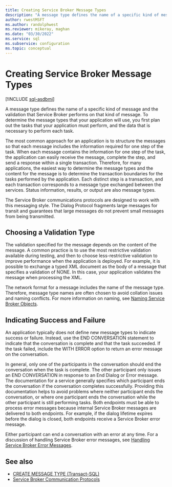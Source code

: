 ```yaml
---
title: Creating Service Broker Message Types
description: "A message type defines the name of a specific kind of message and the validation that Service Broker performs on that kind of message."
author: rwestMSFT
ms.author: randolphwest
ms.reviewer: mikeray, maghan
ms.date: "03/30/2022"
ms.service: sql
ms.subservice: configuration
ms.topic: conceptual
---
```


# Creating Service Broker Message Types

[!INCLUDE [sql-asdbmi](../../includes/applies-to-version/sql-asdbmi.md)]

A message type defines the name of a specific kind of message and the validation that Service Broker performs on that kind of message. To determine the message types that your application will use, you first plan out the tasks that your application must perform, and the data that is necessary to perform each task.

The most common approach for an application is to structure the messages so that each message includes the information required for one step of the task. When each message contains the information for one step of the task, the application can easily receive the message, complete the step, and send a response within a single transaction. Therefore, for many applications, the easiest way to determine the message types and the content for the message is to determine the transaction boundaries for the tasks performed by the application. Each distinct step is a transaction, and each transaction corresponds to a message type exchanged between the services. Status information, results, or output are also message types.

The Service Broker communications protocols are designed to work with this messaging style. The Dialog Protocol fragments large messages for transit and guarantees that large messages do not prevent small messages from being transmitted.

## Choosing a Validation Type

The validation specified for the message depends on the content of the message. A common practice is to use the most restrictive validation available during testing, and then to choose less-restrictive validation to improve performance when the application is deployed. For example, it is possible to exchange a typed XML document as the body of a message that specifies a validation of NONE. In this case, your application validates the message when processing the XML.

The network format for a message includes the name of the message type. Therefore, message type names are often chosen to avoid collation issues and naming conflicts. For more information on naming, see [Naming Service Broker Objects](naming-service-broker-objects.md).

## Indicating Success and Failure

An application typically does not define new message types to indicate success or failure. Instead, use the END CONVERSATION statement to indicate that the conversation is complete and that the task succeeded. If the task failed, include the WITH ERROR option to return an error message on the conversation.

In general, only one of the participants in the conversation should end the conversation when the task is complete. The other participant only issues an END CONVERSATION in response to an End Dialog or Error message. The documentation for a service generally specifies which participant ends the conversation if the conversation completes successfully. Providing this documentation helps to avoid problems where neither participant ends the conversation, or where one participant ends the conversation while the other participant is still performing tasks. Both endpoints must be able to process error messages because internal Service Broker messages are delivered to both endpoints. For example, if the dialog lifetime expires before the dialog is closed, both endpoints receive a Service Broker error message.

Either participant can end a conversation with an error at any time. For a discussion of handling Service Broker error messages, see [Handling Service Broker Error Messages](handling-service-broker-error-messages.md).

## See also

- [CREATE MESSAGE TYPE (Transact-SQL)](../../t-sql/statements/create-message-type-transact-sql.md)
- [Service Broker Communication Protocols](service-broker-communication-protocols.md)